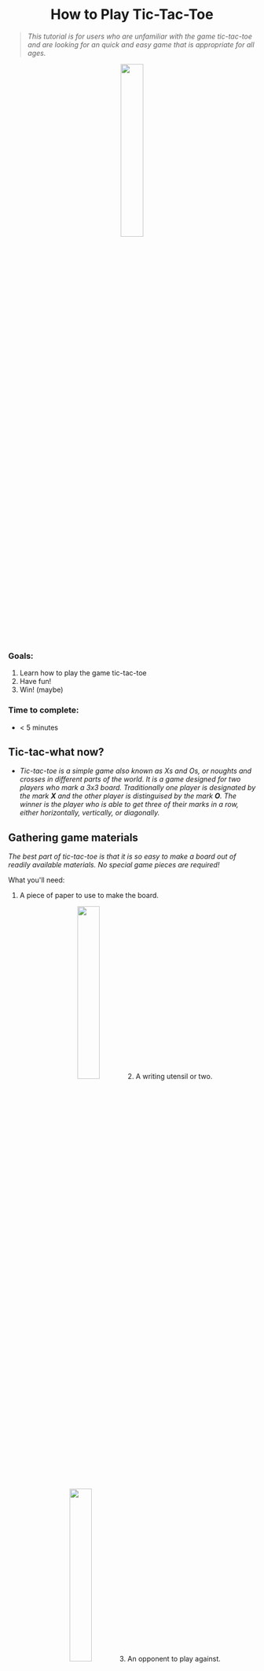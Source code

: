 <h1 style="text-align: center;" markdown="1">How to Play Tic-Tac-Toe</h3>
 
>_This tutorial is for users who are unfamiliar with the game tic-tac-toe and are looking for an quick and easy game that is appropriate for all ages._
 
<p style="text-align:center;"><img src="https://d2gg9evh47fn9z.cloudfront.net/800px_COLOURBOX4188073.jpg" width="30%" height="30%" /> 
 
### Goals: 

1. Learn how to play the game tic-tac-toe 
2. Have fun! 
3. Win! (maybe)
 
### Time to complete: 	
+ < 5 minutes

## Tic-tac-what now? 

+ _Tic-tac-toe is a simple game also known as Xs and Os, or noughts and crosses in different parts of the world. It is a game designed for two players who mark a 3x3 board. Traditionally one player is designated by the mark **X** and the other player is distinguised by the mark **O**. The winner is the player who is able to get three of their marks in a row, either horizontally, vertically, or diagonally._


## Gathering game materials

_The best part of tic-tac-toe is that it is so easy to make a board out of readily available materials. No special game pieces are required!_

What you'll need:

1. A piece of paper to use to make the board.
<p style="text-align:center;"><img src="https://image.freepik.com/free-photo/top-view-of-pieces-of-paper-on-wooden-table_1232-744.jpg" width="30%" height="30%" />
2.  A writing utensil or two. 
<p style="text-align:center;"><img src="http://cliparts.co/cliparts/8cG/b5x/8cGb5x8Ki.jpg" width="30%" height="30%" />
3. An opponent to play against. 
<p style="text-align:center;"><img src="http://3.bp.blogspot.com/-fOKy8iFplc0/Ui5zpk6qijI/AAAAAAAAIZc/s9Tiba3-Bd8/w1200-h630-p-k-no-nu/fencing.jpg" width="30%" height="30%" />

That's it!

## Creating the board

_A traditional tic-tac-toe board is a 3x3 grid. Each empty square is an opportunity for a player to claim the space._

Creating a board is as simple as: 

1. Taking your piece of paper and drawing __2 horizontal lines parallel__ to each other. 

2. Then drawing __2 vertical lines parallel__ to each other that __intersect the first two lines__. 

The final product should look like this:

<p style="text-align:center;"><img src="https://s-media-cache-ak0.pinimg.com/736x/ee/e6/5c/eee65c29bbdae1ae55452206aca999b9--tic-tac-toe-game-worship-ideas.jpg" width="20%" height="20%" />

Now you are ready to play!

## Rules & playing the game

#### Basic rules:

1. Player 1 and player 2 take turns.
>**_tip_**: the easiest way to decide who goes first is to [flip a coin](https://en.wikipedia.org/wiki/Coin_flipping) and the winner goes first.

2. One player marks their spaces with an __X__ while the other player marks their spaces with an __O__.

3. The first player to get three of their marks in a row -- either __horizontally__, __vertically__,or __diagonally__, is the winner.
<p style="text-align:center;"><img src="https://lh5.ggpht.com/KBgLfynFCxCPC-QfRT_oLutQlE76-W69D1ONYoEruothMnf69k1ne8X7EcikP47w1dU=w300" width="20%" height="20%" />
<img src="https://upload.wikimedia.org/wikipedia/commons/b/b1/Tic_tac_toe_complete.svg" width="20%" height="20%" /> 
<img src="https://lh3.googleusercontent.com/8ZBX2_hSIVeb-7UBhVK2EzAIj8smAD83FkZDcOIAj2RVeGbhTGNRNXRlI1XitJBDFRw=w300" width="20%" height="20%" />

4. If players fill the board before either get three marks in a row then a tie is declared.

Some examples of tie situations:

<p style="text-align:center;"><img src="http://www.old-computers.com/museum/software/fairchild_channelf_morpion_s4.png" width="20%" height="20%" />  <img src="ttt.jpg" width="20%" height="20%" />  <img src="http://wonderopolis.org/wp-content/uploads//2013/11/dreamstime_xl_31847009-Custom.jpg" width="20%" height="20%" />


## Playing strategically


### 1. Mark spaces offensively and defensively: 

+ Anticipate the other player's next move and mark _your_ space accordingly; __block possible winning moves__. 
+ Similarly, choose to mark spaces with later options in mind. Mark spaces that set you up for a multiple future choices leading to a win (if possible); __use your turn to mark a space that you know can lead you to a win or at *least* a tie__.

### 2. Choose your _first_ move wisely:

+ The __center square__ and the __top or bottom corner squares__ offer the most in terms of future options -- __*avoid the outer center squares*__.

<img src="https://cdn.pixabay.com/photo/2016/03/31/14/37/check-mark-1292787_960_720.png" width="10%" height="10%" />  <img src="http://pad3.whstatic.com/images/thumb/b/b0/Play-Tic-Tac-Toe-Step-6.jpg/aid84863-v4-728px-Play-Tic-Tac-Toe-Step-6.jpg" width="20%" height="20%" />  	<img src="https://cdn.pixabay.com/photo/2016/03/31/14/37/check-mark-1292787_960_720.png" width="10%" height="10%" /> <img src="http://3.bp.blogspot.com/_LCzpSwivAWw/TQb9YMHSQ6I/AAAAAAAAAFk/k9YlJHiDP5A/s320/diagnal.gif" width="20%" height="70%" />		<img src="https://queerscifi.com/wp-content/uploads/2016/10/circle-slash-symbol-clipart-best-Ca9raJ-clipart.gif" width="10%" height="15%" />	<img src="http://pad3.whstatic.com/images/thumb/4/4c/Play-Tic-Tac-Toe-Step-8.jpg/aid84863-v4-728px-Play-Tic-Tac-Toe-Step-8.jpg" width="20%" height="20%" />		









## Have fun!

+ It's just a game after all. <img src="https://www.tes.com/sites/default/files/styles/news_article_hero/public/news_article_images/emoji.jpg?itok=kew_ndmU" width="8%" height="8%" />
